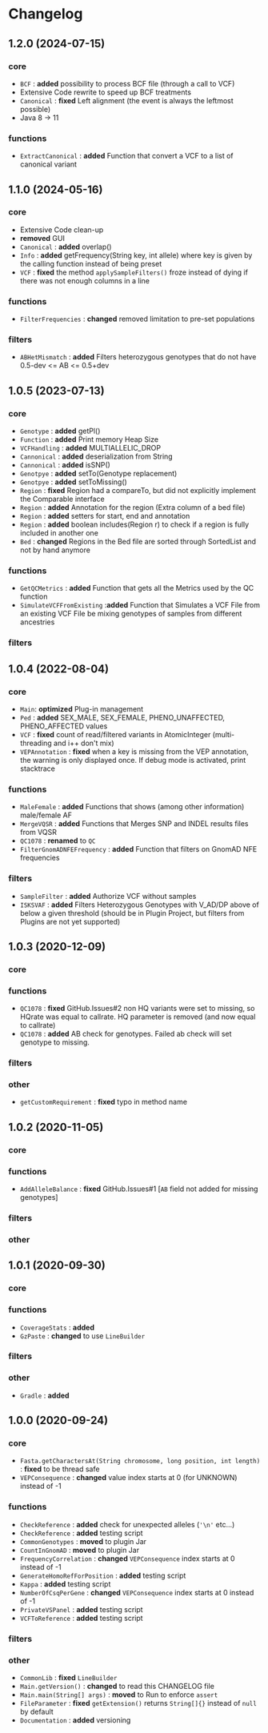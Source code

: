 # Changelog
## 1.2.0 (2024-07-15)
### core
- `BCF` : **added** possibility to process BCF file (through a call to VCF)
- Extensive Code rewrite to speed up BCF treatments
- `Canonical` : **fixed** Left alignment (the event is always the leftmost possible)
- Java 8 -> 11
### functions
- `ExtractCanonical` : **added** Function that convert a VCF to a list of canonical variant

## 1.1.0 (2024-05-16)
### core
- Extensive Code clean-up
- **removed** GUI
- `Canonical` : **added** overlap()
- `Info` : **added** getFrequency(String key, int allele) where key is given by the calling function instead of being preset
- `VCF` : **fixed** the method `applySampleFilters()` froze instead of dying if there was not enough columns in a line
### functions
- `FilterFrequencies` : **changed** removed limitation to pre-set populations
### filters
- `ABHetMismatch` : **added** Filters heterozygous genotypes that do not have 0.5-dev <= AB <= 0.5+dev

## 1.0.5 (2023-07-13)
### core
- `Genotype` : **added** getPl()
- `Function` : **added** Print memory Heap Size
- `VCFHandling` : **added** MULTIALLELIC_DROP
- `Cannonical` : **added** deserialization from String
- `Cannonical` : **added** isSNP()
- `Genotpye` : **added** setTo(Genotype replacement)
- `Genotpye` : **added** setToMissing()
- `Region` : **fixed** Region had a compareTo, but did not explicitly implement the Comparable interface
- `Region` : **added** Annotation for the region (Extra column of a bed file)
- `Region` : **added** setters for start, end and annotation
- `Region` : **added** boolean includes(Region r) to check if a region is fully included in another one
- `Bed` : **changed** Regions in the Bed file are sorted through SortedList and not by hand anymore
### functions
- `GetQCMetrics` : **added** Function that gets all the Metrics used by the QC function
- `SimulateVCFFromExisting` :**added** Function that Simulates a VCF File from an existing VCF File be mixing genotypes of samples from different ancestries
### filters

## 1.0.4 (2022-08-04)
### core
- `Main`: **optimized** Plug-in management
- `Ped` : **added** SEX_MALE, SEX_FEMALE, PHENO_UNAFFECTED, PHENO_AFFECTED values
- `VCF` : **fixed** count of read/filtered variants in AtomicInteger (multi-threading and i++ don't mix)
- `VEPAnnotation` : **fixed** when a key is missing from the VEP annotation, the warning is only displayed once. If debug mode is activated, print stacktrace
### functions
- `MaleFemale` : **added** Functions that shows (among other information) male/female AF
- `MergeVQSR` : **added** Functions that Merges SNP and INDEL results files from VQSR
- `QC1078` : **renamed** to `QC`
- `FilterGnomADNFEFrequency` : **added** Function that filters on GnomAD NFE frequencies
### filters
- `SampleFilter` : **added** Authorize VCF without samples
- `ISKSVAF` : **added** Filters Heterozygous Genotypes with V_AD/DP above of below a given threshold (should be in Plugin Project, but filters from Plugins are not yet supported)

## 1.0.3 (2020-12-09)
### core
### functions
- `QC1078` : **fixed** GitHub.Issues#2 non HQ variants were set to missing, so HQrate was equal to callrate. HQ parameter is removed (and now equal to callrate)
- `QC1078` : **added** AB check for genotypes. Failed ab check will set genotype to missing.
### filters
### other
- `getCustomRequirement` : **fixed** typo in method name

## 1.0.2 (2020-11-05)
### core
### functions
- `AddAlleleBalance` : **fixed** GitHub.Issues#1 [`AB` field not added for missing genotypes] 
### filters
### other

## 1.0.1 (2020-09-30)
### core
### functions
- `CoverageStats` : **added**
- `GzPaste` : **changed** to use `LineBuilder`
### filters
### other
- `Gradle` : **added**

## 1.0.0 (2020-09-24)
### core
- `Fasta.getCharactersAt(String chromosome, long position, int length)` : **fixed** to be thread safe
- `VEPConsequence` : **changed** value index starts at 0 (for UNKNOWN) instead of -1
### functions
- `CheckReference` : **added** check for unexpected alleles (`'\n'` etc...)
- `CheckReference` : **added** testing script
- `CommonGenotypes` : **moved** to plugin Jar
- `CountInGnomAD` : **moved** to plugin Jar
- `FrequencyCorrelation` : **changed** `VEPConsequence` index starts at 0 instead of -1
- `GenerateHomoRefForPosition` : **added** testing script
- `Kappa` : **added** testing script
- `NumberOfCsqPerGene` : **changed** `VEPConsequence` index starts at 0 instead of -1
- `PrivateVSPanel` : **added** testing script
- `VCFToReference` : **added** testing script
### filters
### other
- `CommonLib` : **fixed** `LineBuilder`
- `Main.getVersion()` : **changed** to read this CHANGELOG file
- `Main.main(String[] args)` : **moved** to Run to enforce `assert`
- `FileParameter` : **fixed** `getExtension()` returns `String[]{}` instead of `null` by default
- `Documentation` : **added** versioning


